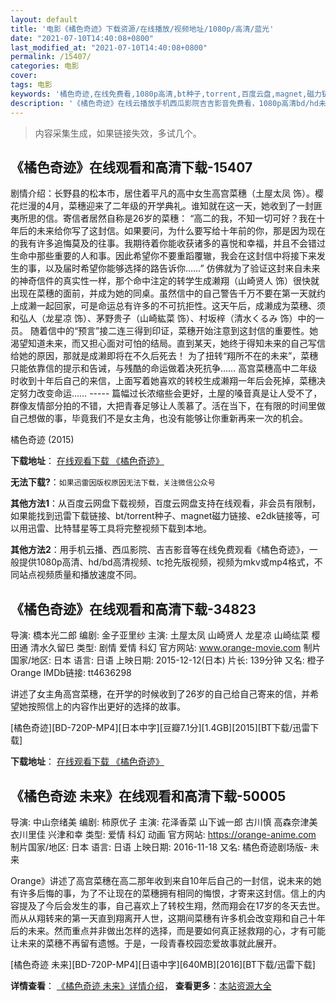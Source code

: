 ```yaml
---
layout: default
title: '电影《橘色奇迹》下载资源/在线播放/视频地址/1080p/高清/蓝光'
date: "2021-07-10T14:40:08+0800"
last_modified_at: "2021-07-10T14:40:08+0800"
permalink: /15407/
categories: 电影
cover:
tags: 电影
keywords: '橘色奇迹,在线免费看,1080p高清,bt种子,torrent,百度云盘,magnet,磁力链,迅雷下载资源'
description: '《橘色奇迹》在线云播放手机西瓜影院吉吉影音免费看，1080p高清bd/hd未删减完整版和tc抢先枪版，mkv/mp4格式，附带bt/torrent种子、magnet/磁力链、百度云盘、网盘资源迅雷下载链接'
---
```


>内容采集生成，如果链接失效，多试几个。


## 《橘色奇迹》在线观看和高清下载-15407

剧情介绍：长野县的松本市，居住着平凡的高中女生高宫菜穗（土屋太凤 饰）。樱花烂漫的4月，菜穗迎来了二年级的开学典礼。谁知就在这一天，她收到了一封匪夷所思的信。寄信者居然自称是26岁的菜穗： “高二的我，不知一切可好？我在十年后的未来给你写了这封信。如果要问，为什么要写给十年前的你，那是因为现在的我有许多追悔莫及的往事。我期待着你能收获诸多的喜悦和幸福，并且不会错过生命中那些重要的人和事。因此希望你不要重蹈覆辙，我会在这封信中将接下来发生的事，以及届时希望你能够选择的路告诉你……” 仿佛就为了验证这封来自未来的神奇信件的真实性一样，那个命中注定的转学生成濑翔（山崎贤人 饰）很快就出现在菜穗的面前，并成为她的同桌。虽然信中的自己警告千万不要在第一天就约上成濑一起回家，可是命运总有许多的不可抗拒性。这天午后，成濑成为菜穗、须和弘人（龙星凉 饰）、茅野贵子（山崎紘菜 饰）、村坂梓（清水くるみ 饰）中的一员。 随着信中的“预言”接二连三得到印证，菜穗开始注意到这封信的重要性。她渴望知道未来，而又担心面对可怕的结局。直到某天，她终于得知未来的自己写信给她的原因，那就是成濑即将在不久后死去！ 为了扭转“翔所不在的未来”，菜穗只能依靠信的提示和告诫，与残酷的命运做着决死抗争…… 高宫菜穗高中二年级时收到十年后自己的来信，上面写着她喜欢的转校生成濑翔一年后会死掉，菜穗决定努力改变命运…… ----- 篇幅过长浓缩些会更好，土屋的嗓音真是让人受不了，群像友情部分拍的不错，大把青春足够让人羡慕了。活在当下，在有限的时间里做自己想做的事，毕竟我们不是女主角，也没有能够让你重新再来一次的机会。


橘色奇迹 (2015)

**下载地址**： [在线观看下载 《橘色奇迹》](https://www.btbtdy.me/btdy/dy4626.html) 


**无法下载?**：`如果迅雷因版权原因无法下载，关注微信公众号 `

**其他方法1**：从百度云网盘下载视频，百度云网盘支持在线观看，非会员有限制，如果能找到迅雷下载链接、bt/torrent种子、magnet磁力链接、e2dk链接等，可以用迅雷、比特彗星等工具将完整视频下载到本地。

**其他方法2**：用手机云播、西瓜影院、吉吉影音等在线免费观看《橘色奇迹》，一般提供1080p高清、hd/bd高清视频、tc抢先版视频，视频为mkv或mp4格式，不同站点视频质量和播放速度不同。


## 《橘色奇迹》在线观看和高清下载-34823

导演: 橋本光二郎 编剧: 金子亚里纱 主演: 土屋太凤 山崎贤人 龙星凉 山崎纮菜 樱田通 清水久留巳 类型: 剧情 爱情 科幻 官方网站: www.orange-movie.com 制片国家/地区: 日本 语言: 日语 上映日期: 2015-12-12(日本) 片长: 139分钟 又名: 橙子 Orange IMDb链接: tt4636298

讲述了女主角高宫菜穗，在开学的时候收到了26岁的自己给自己寄来的信，并希望她按照信上的内容作出更好的选择的故事。


[橘色奇迹][BD-720P-MP4][日本中字][豆瓣7.1分][1.4GB][2015][BT下载/迅雷下载]

**下载地址**： [在线观看下载 《橘色奇迹》](https://www.btdx8.com/torrent/orange_2015.html) 


## 《橘色奇迹 未来》在线观看和高清下载-50005

导演: 中山奈绪美 编剧: 柿原优子 主演: 花泽香菜 山下诚一郎 古川慎 高森奈津美 衣川里佳 兴津和幸 类型: 爱情 科幻 动画 官方网站: https://orange-anime.com 制片国家/地区: 日本 语言: 日语 上映日期: 2016-11-18 又名: 橘色奇迹剧场版- 未来

Orange》讲述了高宫菜穗在高二那年收到来自10年后自己的一封信，说未来的她有许多后悔的事，为了不让现在的菜穗拥有相同的悔恨，才寄来这封信。信上的内容提及了今后会发生的事，自己喜欢上了转校生翔，然而翔会在17岁的冬天去世。而从从翔转来的第一天直到翔离开人世，这期间菜穗有许多机会改变翔和自己十年后的未来。然而重点并非做出怎样的选择，而是要如何真正拯救翔的心，才有可能让未来的菜穗不再留有遗憾。于是，一段青春校园恋爱故事就此展开。


[橘色奇迹 未来][BD-720P-MP4][日语中字][640MB][2016][BT下载/迅雷下载]

**详情查看**： [《橘色奇迹 未来》详情介绍](/movie/50005/)， **查看更多**：[本站资源大全](/movie/t/all/)


